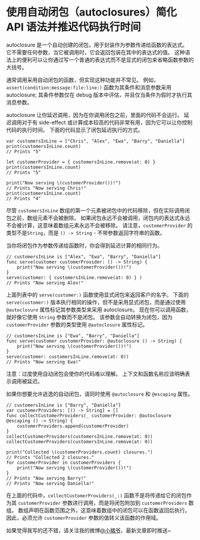 # 使用自动闭包（autoclosures）简化 API 语法并推迟代码执行时间
autoclosure 是一个自动创建的闭包，用于封装作为参数传递给函数的表达式。 它不需要任何参数，当它被调用时，它会返回包装在其中的表达式的值。 这种语法上的便利可以让你通过写一个普通的表达式而不是显式的闭包来省略函数参数的大括号。

通常调用采用自动闭包的函数，但实现这种功能并不常见。 例如，`assert(condition:message:file:line:)` 函数为其条件和消息参数采用 autoclosure; 其条件参数仅在 debug 版本中评估，并且仅当条件为假时才执行其消息参数。

autoclosure 让你延迟调用，因为在你调用闭包之前，里面的代码不会运行。 延迟调用对于有 side-effect 或计算成本较高的代码非常有用，因为它可以让你控制代码的执行时间。 下面的代码显示了闭包延迟执行的方式。
```
var customersInLine = ["Chris", "Alex", "Ewa", "Barry", "Daniella"]
print(customersInLine.count)
// Prints "5"
 
let customerProvider = { customersInLine.remove(at: 0) }
print(customersInLine.count)
// Prints "5"
 
print("Now serving \(customerProvider())!")
// Prints "Now serving Chris!"
print(customersInLine.count)
// Prints "4"
```
尽管 `customersInLine` 数组的第一个元素被闭包中的代码移除，但在实际调用闭包之前，数组元素不会被删除。 如果闭包永远不会被调用，闭包内的表达式永远不会被计算，这意味着数组元素永远不会被移除。 请注意，`customerProvider` 的类型不是`String`，而是 `() -> String` - 不带参数返回字符串的函数。

当你将闭包作为参数传递给函数时，你会得到延迟计算的相同行为。
```
// customersInLine is ["Alex", "Ewa", "Barry", "Daniella"]
func serve(customer customerProvider: () -> String) {
    print("Now serving \(customerProvider())!")
}
serve(customer: { customersInLine.remove(at: 0) } )
// Prints "Now serving Alex!"
```
上面列表中的 `serve(customer:)` 函数使用显式闭包来返回客户的名字。 下面的 `serve(customer:)` 版本执行相同的操作，但不是采用显式闭包，而是通过使用 `@autoclosure` 属性标记其参数类型来采用 autoclosure。 现在你可以调用函数，就好像它使用 `String` 参数而不是闭包。 该参数会自动转换为闭包，因为 `customerProvider` 参数的类型使用 `@autoclosure` 属性标记。
```
// customersInLine is ["Ewa", "Barry", "Daniella"]
func serve(customer customerProvider: @autoclosure () -> String) {
    print("Now serving \(customerProvider())!")
}
serve(customer: customersInLine.remove(at: 0))
// Prints "Now serving Ewa!"
```
注意：过度使用自动闭包会使你的代码难以理解。 上下文和函数名称应该明确表示调用被延迟。

如果你想要允许逃逸的自动闭包，请同时使用 `@autoclosure` 和 `@escaping`
 属性。 
```
// customersInLine is ["Barry", "Daniella"]
var customerProviders: [() -> String] = []
func collectCustomerProviders(_ customerProvider: @autoclosure @escaping () -> String) {
    customerProviders.append(customerProvider)
}
collectCustomerProviders(customersInLine.remove(at: 0))
collectCustomerProviders(customersInLine.remove(at: 0))
 
print("Collected \(customerProviders.count) closures.")
// Prints "Collected 2 closures."
for customerProvider in customerProviders {
    print("Now serving \(customerProvider())!")
}
// Prints "Now serving Barry!"
// Prints "Now serving Daniella!"
```
在上面的代码中，`collectCustomerProviders(_:)` 函数不是将传递给它的闭包作为其 `customerProvider` 参数进行调用，而是将闭包附加到
 `customerProviders` 数组。 数组声明在函数范围之外，这意味着数组中的闭包可以在函数返回后执行。 因此，必须允许 `customerProvider` 参数的值转义该函数的作用域。

如果觉得我写的还不错，请关注我的微博[@小橘爷](http://weibo.com/yanghaoyu0225)，最新文章即时推送~